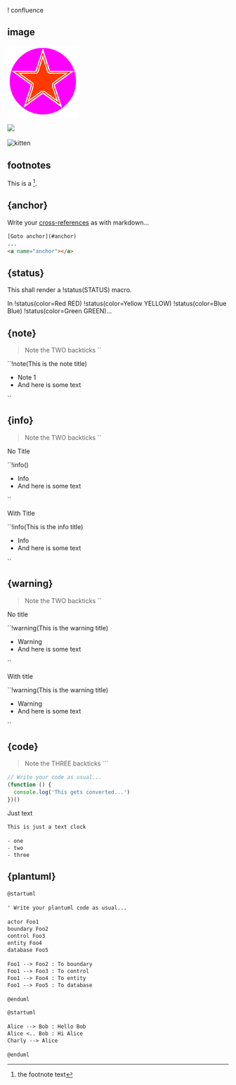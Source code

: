! confluence

## image

![](./path_to/img.png)

![](./test.png)

<img src="http://placekitten.com/200/300" width="200" alt="kitten" align="center">


## footnotes

This is a [^footnote].

## {anchor}

Write your [cross-references](#cross-ref) as with markdown...

```html
[Goto anchor](#anchor)
...
<a name="anchor"></a>
```

<a name="cross-ref"></a>

## {status}

This shall render a !status(STATUS) macro.

In !status(color=Red RED) !status(color=Yellow YELLOW) !status(color=Blue Blue) !status(color=Green GREEN)...

## {note}

> Note the TWO backticks ``

``!note(This is the note title)

- Note 1
- And here is some text

``

## {info}

> Note the TWO backticks ``

No Title

``!info()

- Info
- And here is some text

``

With Title

``!info(This is the info title)

- Info
- And here is some text

``

## {warning}

> Note the TWO backticks ``

No title

``!warning(This is the warning title)

- Warning
- And here is some text

``

With title

``!warning(This is the warning title)

- Warning
- And here is some text

``

## {code}

> Note the THREE backticks ```

```js
// Write your code as usual...
(function () {
  console.log('This gets converted...')
})()
```

Just text

```
This is just a text clock

- one
- two
- three
```

## {plantuml}

```!plantuml(format=svg)
@startuml

' Write your plantuml code as usual...

actor Foo1
boundary Foo2
control Foo3
entity Foo4
database Foo5

Foo1 --> Foo2 : To boundary
Foo1 --> Foo3 : To control
Foo1 --> Foo4 : To entity
Foo1 --> Foo5 : To database

@enduml
```

```!plantuml(format=svg)
@startuml

Alice --> Bob : Hello Bob
Alice <.. Bob : Hi Alice
Charly --> Alice

@enduml
```

[^footnote]: the footnote text
